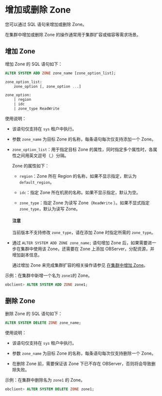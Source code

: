 # 增加或删除 Zone

您可以通过 SQL 语句来增加或删除 Zone。

在集群中增加或删除 Zone 的操作通常用于集群扩容或缩容等需求场景。

## 增加 Zone

增加 Zone 的 SQL 语句如下：

```sql
ALTER SYSTEM ADD ZONE zone_name [zone_option_list];

zone_option_list:
    zone_option [, zone_option ...]

zone_option:
    | region
    | idc
    | zone_type ReadWrite
```

使用说明：

* 该语句仅支持在 `sys` 租户中执行。

* 参数 `zone_name` 为目标 Zone 的名称，每条语句每次仅支持添加一个 Zone。

* `zone_option_list`：用于指定目标 Zone 的属性，同时指定多个属性时，各属性之间用英文逗号（,）分隔。

  Zone 的属性如下：

  * `region`：Zone 所在 Region 的名称，如果不显示指定，默认为 `default_region`。

  * `idc`：指定 Zone 所在机房的名称。如果不显示指定，默认为空。

  * `zone_type`：指定 Zone 为读写 Zone（`ReadWrite` ）。如果不显式指定 `zone_type`，默认为读写 Zone。

  <main id="notice" type='notice'>
    <h4>注意</h4>
    <p>当前版本不支持修改 <code>zone_type</code>，请在添加 Zone 时指定所需的 <code>zone_type</code>。</p>
  </main>

* 通过 `ALTER SYSTEM ADD ZONE zone_name;` 语句增加 Zone 后，如果需要进一步在集群中使用该 Zone，还需要在 Zone 上添加 OBServer，分配资源，并增加副本信息。

  通过增加 Zone 来完成集群扩容的相关操作请参见 [在集群中增加 Zone](../../../7.management/1.scale-out-and-scale-in/2.cluster-level-scale-out-and-scale-in/1.scale-out/1.add-a-zone-to-the-cluster.md)。

示例：在集群中新增一个名为 `zone1`的 Zone。

```sql
obclient> ALTER SYSTEM ADD ZONE zone1;
```

## 删除 Zone

删除 Zone 的 SQL 语句如下：

```sql
ALTER SYSTEM DELETE ZONE zone_name;
```

使用说明：

* 该语句仅支持在 `sys` 租户中执行。

* 参数 `zone_name` 为目标 Zone 的名称，每条语句每次仅支持删除一个 Zone。

* 在删除 Zone 前，需要保证该 Zone 下已不存在 OBServer，否则将会导致删除失败。

示例：在集群中删除名为 `zone1` 的 Zone。

```sql
obclient> ALTER SYSTEM DELETE ZONE zone1;
```
